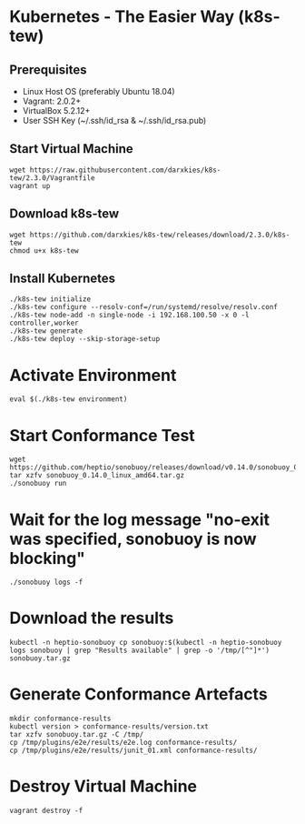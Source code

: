 # Kubernetes - The Easier Way (k8s-tew)

## Prerequisites

- Linux Host OS (preferably Ubuntu 18.04)
- Vagrant: 2.0.2+
- VirtualBox 5.2.12+
- User SSH Key (~/.ssh/id_rsa & ~/.ssh/id_rsa.pub)

## Start Virtual Machine

```shell
wget https://raw.githubusercontent.com/darxkies/k8s-tew/2.3.0/Vagrantfile
vagrant up
```

## Download k8s-tew

```shell
wget https://github.com/darxkies/k8s-tew/releases/download/2.3.0/k8s-tew
chmod u+x k8s-tew
```

## Install Kubernetes

```shell
./k8s-tew initialize 
./k8s-tew configure --resolv-conf=/run/systemd/resolve/resolv.conf
./k8s-tew node-add -n single-node -i 192.168.100.50 -x 0 -l controller,worker
./k8s-tew generate
./k8s-tew deploy --skip-storage-setup
```

# Activate Environment

```shell
eval $(./k8s-tew environment)
```

# Start Conformance Test

```shell
wget https://github.com/heptio/sonobuoy/releases/download/v0.14.0/sonobuoy_0.14.0_linux_amd64.tar.gz
tar xzfv sonobuoy_0.14.0_linux_amd64.tar.gz
./sonobuoy run
```

# Wait for the log message "no-exit was specified, sonobuoy is now blocking"

```shell
./sonobuoy logs -f
```

# Download the results

```shell
kubectl -n heptio-sonobuoy cp sonobuoy:$(kubectl -n heptio-sonobuoy logs sonobuoy | grep "Results available" | grep -o '/tmp/[^"]*') sonobuoy.tar.gz
```

# Generate Conformance Artefacts

```shell
mkdir conformance-results
kubectl version > conformance-results/version.txt
tar xzfv sonobuoy.tar.gz -C /tmp/
cp /tmp/plugins/e2e/results/e2e.log conformance-results/
cp /tmp/plugins/e2e/results/junit_01.xml conformance-results/
```

# Destroy Virtual Machine

```shell
vagrant destroy -f
```
